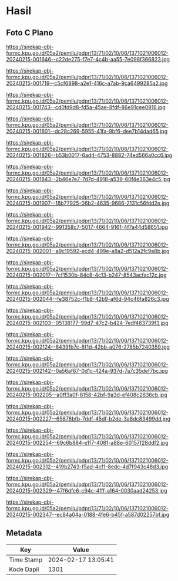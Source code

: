 # Hasil

## Foto C Plano

https://sirekap-obj-formc.kpu.go.id/05a2/pemilu/pdpr/13/71/02/10/06/1371021006012-20240215-001646--c22de275-f7e7-4c4b-aa55-7e098f366823.jpg

https://sirekap-obj-formc.kpu.go.id/05a2/pemilu/pdpr/13/71/02/10/06/1371021006012-20240215-001719--c5cf6898-a2e1-416c-a7ab-9ca6499285a2.jpg

https://sirekap-obj-formc.kpu.go.id/05a2/pemilu/pdpr/13/71/02/10/06/1371021006012-20240215-001743--cd0fd9d8-fd5a-45ae-8fdf-86e91cee0916.jpg

https://sirekap-obj-formc.kpu.go.id/05a2/pemilu/pdpr/13/71/02/10/06/1371021006012-20240215-001801--dc28c269-5955-41fa-9bf6-dee7b14dad65.jpg

https://sirekap-obj-formc.kpu.go.id/05a2/pemilu/pdpr/13/71/02/10/06/1371021006012-20240215-001826--b53b0017-6ad4-4753-8882-74ed566a0cc6.jpg

https://sirekap-obj-formc.kpu.go.id/05a2/pemilu/pdpr/13/71/02/10/06/1371021006012-20240215-001843--2b46e7e7-7d7d-4918-a539-60f4e363e4c5.jpg

https://sirekap-obj-formc.kpu.go.id/05a2/pemilu/pdpr/13/71/02/10/06/1371021006012-20240215-001907--18b77925-06b2-4635-9686-2131c56fdd2e.jpg

https://sirekap-obj-formc.kpu.go.id/05a2/pemilu/pdpr/13/71/02/10/06/1371021006012-20240215-001942--991358c7-5017-4664-9161-4f7a44d58651.jpg

https://sirekap-obj-formc.kpu.go.id/05a2/pemilu/pdpr/13/71/02/10/06/1371021006012-20240215-002001--a9c19592-ecd4-499e-a8a2-d512a2fc9a8b.jpg

https://sirekap-obj-formc.kpu.go.id/05a2/pemilu/pdpr/13/71/02/10/06/1371021006012-20240215-002017--7cf1530b-84c8-4c13-b247-8543acfac12c.jpg

https://sirekap-obj-formc.kpu.go.id/05a2/pemilu/pdpr/13/71/02/10/06/1371021006012-20240215-002044--fe38752c-f1b8-42b9-af6d-94c46fa826c3.jpg

https://sirekap-obj-formc.kpu.go.id/05a2/pemilu/pdpr/13/71/02/10/06/1371021006012-20240215-002103--05138177-99d7-47c2-b424-7edf463739f3.jpg

https://sirekap-obj-formc.kpu.go.id/05a2/pemilu/pdpr/13/71/02/10/06/1371021006012-20240215-002124--8439fb7c-8f1d-42bb-a076-2785b7240359.jpg

https://sirekap-obj-formc.kpu.go.id/05a2/pemilu/pdpr/13/71/02/10/06/1371021006012-20240215-002142--0a56af67-0d1c-424a-937d-7a7c35def7bc.jpg

https://sirekap-obj-formc.kpu.go.id/05a2/pemilu/pdpr/13/71/02/10/06/1371021006012-20240215-002205--a0ff3a0f-8158-42bf-9a3d-ef408c2636cb.jpg

https://sirekap-obj-formc.kpu.go.id/05a2/pemilu/pdpr/13/71/02/10/06/1371021006012-20240215-002227--65878bfb-7ddf-45df-b2de-3a8dc83499dd.jpg

https://sirekap-obj-formc.kpu.go.id/05a2/pemilu/pdpr/13/71/02/10/06/1371021006012-20240215-002254--69c6b884-e1f7-4081-a88e-60157f28ddf2.jpg

https://sirekap-obj-formc.kpu.go.id/05a2/pemilu/pdpr/13/71/02/10/06/1371021006012-20240215-002312--419b2743-f5ad-4cf1-8edc-4d7f943c48d3.jpg

https://sirekap-obj-formc.kpu.go.id/05a2/pemilu/pdpr/13/71/02/10/06/1371021006012-20240215-002329--47f6dfc6-c94c-4fff-a164-0030aad24253.jpg

https://sirekap-obj-formc.kpu.go.id/05a2/pemilu/pdpr/13/71/02/10/06/1371021006012-20240215-002347--ec84a04a-0188-4fe6-b45f-a587d02257bf.jpg


## Metadata

| Key        | Value               |
| ---------- | ------------------- |
| Time Stamp | 2024-02-17 13:05:41 |
| Kode Dapil | 1301                |



